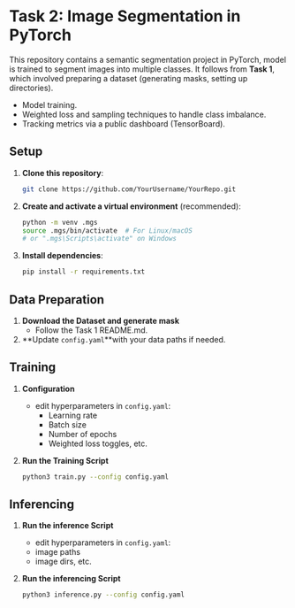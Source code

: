 # Task 2: Image Segmentation in PyTorch 

This repository contains a semantic segmentation project in PyTorch, model is trained to segment images into multiple classes. It follows from **Task 1**, which involved preparing a dataset (generating masks, setting up directories).

- Model training.
- Weighted loss and sampling techniques to handle class imbalance.
- Tracking metrics via a public dashboard (TensorBoard).



## Setup
1. **Clone this repository**:
    ```bash
    git clone https://github.com/YourUsername/YourRepo.git
    ```
2. **Create and activate a virtual environment** (recommended):
    ```bash
    python -m venv .mgs
    source .mgs/bin/activate  # For Linux/macOS
    # or ".mgs\Scripts\activate" on Windows
    ```
3. **Install dependencies**:
    ```bash
    pip install -r requirements.txt
    ```

## Data Preparation
1. **Download the Dataset and generate mask**  
   - Follow the  Task 1 README.md.
2. **Update `config.yaml`**with your data paths if needed.


## Training
1. **Configuration**  
   - edit hyperparameters in `config.yaml`:
     - Learning rate
     - Batch size
     - Number of epochs
     - Weighted loss toggles, etc. 

2. **Run the Training Script**  
   ```bash
   python3 train.py --config config.yaml

## Inferencing
1. **Run the inference Script**  
    - edit hyperparameters in `config.yaml`:
     - image paths
     - image dirs, etc.

2. **Run the inferencing Script**  
    ```bash
    python3 inference.py --config config.yaml 
